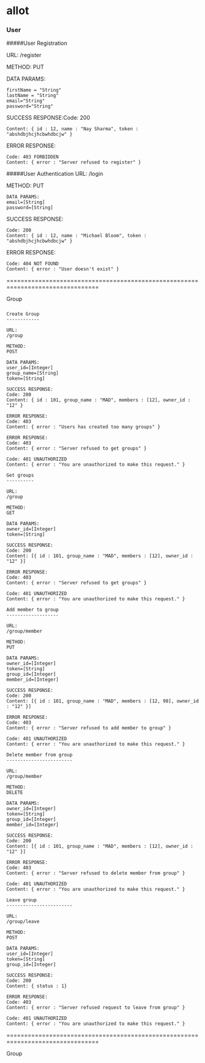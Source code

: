 # allot

### User

#####User Registration 
    
URL: /register

METHOD: PUT

DATA PARAMS:
    
    firstName = "String"
    lastName = "String"
    email="String"
    password="String"
    
SUCCESS RESPONSE:Code: 200

    Content: { id : 12, name : "Nay Sharma", token : "abshdbjhcjhcbwhdbcjw" }

ERROR RESPONSE:

    Code: 403 FORBIDDEN
    Content: { error : "Server refused to register" }

#####User Authentication
URL: /login

METHOD: PUT

    DATA PARAMS:
    email=[String]
    password=[String]
    
SUCCESS RESPONSE:

    Code: 200
    Content: { id : 12, name : "Michael Bloom", token : "abshdbjhcjhcbwhdbcjw" }

ERROR RESPONSE:

    Code: 404 NOT FOUND
    Content: { error : "User doesn't exist" }

================================================================================

Group
#####

    Create Group
    ------------

    URL:
    /group

    METHOD:
    POST

    DATA PARAMS:
    user_id=[Integer]
    group_name=[String]
    token=[String]

    SUCCESS RESPONSE:
    Code: 200
    Content: { id : 101, group_name : "MAD", members : [12], owner_id : "12" }

    ERROR RESPONSE:
    Code: 403
    Content: { error : "Users has created too many groups" }

    ERROR RESPONSE:
    Code: 403
    Content: { error : "Server refused to get groups" }

    Code: 401 UNAUTHORIZED
    Content: { error : "You are unauthorized to make this request." }

    Get groups
    ----------

    URL:
    /group

    METHOD:
    GET

    DATA PARAMS:
    owner_id=[Integer]
    token=[String]

    SUCCESS RESPONSE:
    Code: 200
    Content: [{ id : 101, group_name : "MAD", members : [12], owner_id : "12" }]

    ERROR RESPONSE:
    Code: 403
    Content: { error : "Server refused to get groups" }

    Code: 401 UNAUTHORIZED
    Content: { error : "You are unauthorized to make this request." }

    Add member to group
    -------------------

    URL:
    /group/member

    METHOD:
    PUT

    DATA PARAMS:
    owner_id=[Integer]
    token=[String]
    group_id=[Integer]
    member_id=[Integer]

    SUCCESS RESPONSE:
    Code: 200
    Content: [{ id : 101, group_name : "MAD", members : [12, 98], owner_id : "12" }]

    ERROR RESPONSE:
    Code: 403
    Content: { error : "Server refused to add member to group" }

    Code: 401 UNAUTHORIZED
    Content: { error : "You are unauthorized to make this request." }

    Delete member from group
    ------------------------

    URL:
    /group/member

    METHOD:
    DELETE

    DATA PARAMS:
    owner_id=[Integer]
    token=[String]
    group_id=[Integer]
    member_id=[Integer]

    SUCCESS RESPONSE:
    Code: 200
    Content: [{ id : 101, group_name : "MAD", members : [12], owner_id : "12" }]

    ERROR RESPONSE:
    Code: 403
    Content: { error : "Server refused to delete member from group" }

    Code: 401 UNAUTHORIZED
    Content: { error : "You are unauthorized to make this request." }

    Leave group
    ------------------------

    URL:
    /group/leave

    METHOD:
    POST

    DATA PARAMS:
    user_id=[Integer]
    token=[String]
    group_id=[Integer]

    SUCCESS RESPONSE:
    Code: 200
    Content: { status : 1}

    ERROR RESPONSE:
    Code: 403
    Content: { error : "Server refused request to leave from group" }

    Code: 401 UNAUTHORIZED
    Content: { error : "You are unauthorized to make this request." }

================================================================================

Group
#####
